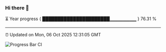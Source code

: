 ### Hi there 👋

⏳ Year progress { ██████████████████████▁▁▁▁▁▁▁▁ } 76.31 %

---

⏰ Updated on Mon, 06 Oct 2025 12:31:05 GMT

![Progress Bar CI](https://github.com/liununu/liununu/workflows/Progress%20Bar%20CI/badge.svg)
